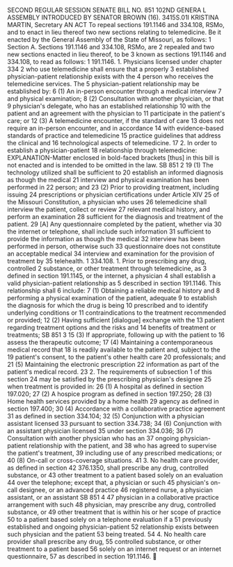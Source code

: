 SECOND REGULAR SESSION
SENATE BILL NO. 851
102ND GENERA L ASSEMBLY
INTRODUCED BY SENATOR BROWN (16).
3415S.01I KRISTINA MARTIN, Secretary
AN ACT
To repeal sections 191.1146 and 334.108, RSMo, and to enact in lieu thereof two new sections
relating to telemedicine.
Be it enacted by the General Assembly of the State of Missouri, as follows:
1 Section A. Sections 191.1146 and 334.108, RSMo, are
2 repealed and two new sections enacted in lieu thereof, to be
3 known as sections 191.1146 and 334.108, to read as follows:
1 191.1146. 1. Physicians licensed under chapter 334
2 who use telemedicine shall ensure that a properly
3 established physician-patient relationship exists with the
4 person who receives the telemedicine services. The
5 physician-patient relationship may be established by:
6 (1) An in-person encounter through a medical interview
7 and physical examination;
8 (2) Consultation with another physician, or that
9 physician's delegate, who has an established relationship
10 with the patient and an agreement with the physician to
11 participate in the patient's care; or
12 (3) A telemedicine encounter, if the standard of care
13 does not require an in-person encounter, and in accordance
14 with evidence-based standards of practice and telemedicine
15 practice guidelines that address the clinical and
16 technological aspects of telemedicine.
17 2. In order to establish a physician-patient
18 relationship through telemedicine:
EXPLANATION-Matter enclosed in bold-faced brackets [thus] in this bill is not enacted
and is intended to be omitted in the law.
SB 851 2
19 (1) The technology utilized shall be sufficient to
20 establish an informed diagnosis as though the medical
21 interview and physical examination has been performed in
22 person; and
23 (2) Prior to providing treatment, including issuing
24 prescriptions or physician certifications under Article XIV
25 of the Missouri Constitution, a physician who uses
26 telemedicine shall interview the patient, collect or review
27 relevant medical history, and perform an examination
28 sufficient for the diagnosis and treatment of the patient.
29 [A] Any questionnaire completed by the patient, whether via
30 the internet or telephone, shall include such information
31 sufficient to provide the information as though the medical
32 interview has been performed in person, otherwise such
33 questionnaire does not constitute an acceptable medical
34 interview and examination for the provision of treatment by
35 telehealth.
1 334.108. 1. Prior to prescribing any drug, controlled
2 substance, or other treatment through telemedicine, as
3 defined in section 191.1145, or the internet, a physician
4 shall establish a valid physician-patient relationship as
5 described in section 191.1146. This relationship shall
6 include:
7 (1) Obtaining a reliable medical history and
8 performing a physical examination of the patient, adequate
9 to establish the diagnosis for which the drug is being
10 prescribed and to identify underlying conditions or
11 contraindications to the treatment recommended or provided;
12 (2) Having sufficient [dialogue] exchange with the
13 patient regarding treatment options and the risks and
14 benefits of treatment or treatments;
SB 851 3
15 (3) If appropriate, following up with the patient to
16 assess the therapeutic outcome;
17 (4) Maintaining a contemporaneous medical record that
18 is readily available to the patient and, subject to the
19 patient's consent, to the patient's other health care
20 professionals; and
21 (5) Maintaining the electronic prescription
22 information as part of the patient's medical record.
23 2. The requirements of subsection 1 of this section
24 may be satisfied by the prescribing physician's designee
25 when treatment is provided in:
26 (1) A hospital as defined in section 197.020;
27 (2) A hospice program as defined in section 197.250;
28 (3) Home health services provided by a home health
29 agency as defined in section 197.400;
30 (4) Accordance with a collaborative practice agreement
31 as defined in section 334.104;
32 (5) Conjunction with a physician assistant licensed
33 pursuant to section 334.738;
34 (6) Conjunction with an assistant physician licensed
35 under section 334.036;
36 (7) Consultation with another physician who has an
37 ongoing physician-patient relationship with the patient, and
38 who has agreed to supervise the patient's treatment,
39 including use of any prescribed medications; or
40 (8) On-call or cross-coverage situations.
41 3. No health care provider, as defined in section
42 376.1350, shall prescribe any drug, controlled substance, or
43 other treatment to a patient based solely on an evaluation
44 over the telephone; except that, a physician or such
45 physician's on-call designee, or an advanced practice
46 registered nurse, a physician assistant, or an assistant
SB 851 4
47 physician in a collaborative practice arrangement with such
48 physician, may prescribe any drug, controlled substance, or
49 other treatment that is within his or her scope of practice
50 to a patient based solely on a telephone evaluation if a
51 previously established and ongoing physician-patient
52 relationship exists between such physician and the patient
53 being treated.
54 4. No health care provider shall prescribe any drug,
55 controlled substance, or other treatment to a patient based
56 solely on an internet request or an internet questionnaire,
57 as described in section 191.1146.
